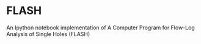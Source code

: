 # FLASH
An Ipython notebook implementation of A Computer Program for Flow-Log Analysis of Single Holes (FLASH)
